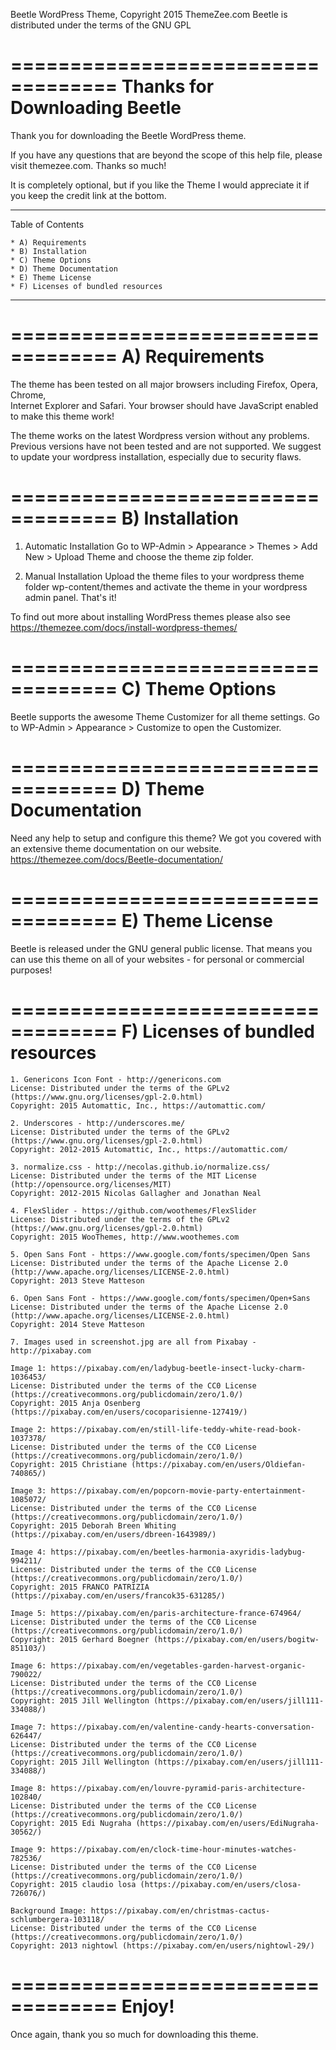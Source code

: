 Beetle WordPress Theme, Copyright 2015 ThemeZee.com
Beetle is distributed under the terms of the GNU GPL

===================================
Thanks for Downloading Beetle
===================================

Thank you for downloading the Beetle WordPress theme.

If you have any questions that are beyond the scope of this help file, 
please visit themezee.com. Thanks so much!

It is completely optional, but if you like the Theme I would appreciate it if 
you keep the credit link at the bottom.

-----------------------------------
Table of Contents

    * A) Requirements
    * B) Installation
    * C) Theme Options
    * D) Theme Documentation
    * E) Theme License
	* F) Licenses of bundled resources
-----------------------------------

===================================
A) Requirements
===================================

The theme has been tested on all major browsers including Firefox, Opera, Chrome,  
Internet Explorer and Safari. Your browser should have JavaScript enabled to make this theme work!

The theme works on the latest Wordpress version without any problems. Previous versions have not been tested
and are not supported. We suggest to update your wordpress installation, especially due to security flaws.

===================================
B) Installation
===================================

   1. Automatic Installation
      Go to WP-Admin > Appearance > Themes > Add New > Upload Theme and choose the theme zip folder.

   2. Manual Installation
      Upload the theme files to your wordpress theme folder wp-content/themes and activate the theme in
      your wordpress admin panel. That's it!

To find out more about installing WordPress themes please also see https://themezee.com/docs/install-wordpress-themes/

===================================
C) Theme Options
===================================

Beetle supports the awesome Theme Customizer for all theme settings. 
Go to WP-Admin > Appearance > Customize to open the Customizer.

===================================
D) Theme Documentation
===================================

Need any help to setup and configure this theme? We got you covered with an extensive theme documentation on our website.
https://themezee.com/docs/Beetle-documentation/

===================================
E) Theme License
===================================

Beetle is released under the GNU general public license. 
That means you can use this theme on all of your websites - for personal or commercial purposes!

===================================
F) Licenses of bundled resources
===================================

	1. Genericons Icon Font - http://genericons.com
	License: Distributed under the terms of the GPLv2 (https://www.gnu.org/licenses/gpl-2.0.html)
	Copyright: 2015 Automattic, Inc., https://automattic.com/
	
	2. Underscores - http://underscores.me/
	License: Distributed under the terms of the GPLv2 (https://www.gnu.org/licenses/gpl-2.0.html)
	Copyright: 2012-2015 Automattic, Inc., https://automattic.com/

	3. normalize.css - http://necolas.github.io/normalize.css/
	License: Distributed under the terms of the MIT License (http://opensource.org/licenses/MIT)
	Copyright: 2012-2015 Nicolas Gallagher and Jonathan Neal
	
	4. FlexSlider - https://github.com/woothemes/FlexSlider
	License: Distributed under the terms of the GPLv2 (https://www.gnu.org/licenses/gpl-2.0.html)
	Copyright: 2015 WooThemes, http://www.woothemes.com
	
	5. Open Sans Font - https://www.google.com/fonts/specimen/Open Sans
	License: Distributed under the terms of the Apache License 2.0 (http://www.apache.org/licenses/LICENSE-2.0.html)
	Copyright: 2013 Steve Matteson
	
	6. Open Sans Font - https://www.google.com/fonts/specimen/Open+Sans
	License: Distributed under the terms of the Apache License 2.0 (http://www.apache.org/licenses/LICENSE-2.0.html)
	Copyright: 2014 Steve Matteson
	
	7. Images used in screenshot.jpg are all from Pixabay - http://pixabay.com
	
	Image 1: https://pixabay.com/en/ladybug-beetle-insect-lucky-charm-1036453/
	License: Distributed under the terms of the CC0 License (https://creativecommons.org/publicdomain/zero/1.0/)
	Copyright: 2015 Anja Osenberg (https://pixabay.com/en/users/cocoparisienne-127419/)
	
	Image 2: https://pixabay.com/en/still-life-teddy-white-read-book-1037378/
	License: Distributed under the terms of the CC0 License (https://creativecommons.org/publicdomain/zero/1.0/)
	Copyright: 2015 Christiane (https://pixabay.com/en/users/Oldiefan-740865/)
	
	Image 3: https://pixabay.com/en/popcorn-movie-party-entertainment-1085072/
	License: Distributed under the terms of the CC0 License (https://creativecommons.org/publicdomain/zero/1.0/)
	Copyright: 2015 Deborah Breen Whiting (https://pixabay.com/en/users/dbreen-1643989/)
	
	Image 4: https://pixabay.com/en/beetles-harmonia-axyridis-ladybug-994211/
	License: Distributed under the terms of the CC0 License (https://creativecommons.org/publicdomain/zero/1.0/)
	Copyright: 2015 FRANCO PATRIZIA (https://pixabay.com/en/users/francok35-631285/)
	
	Image 5: https://pixabay.com/en/paris-architecture-france-674964/
	License: Distributed under the terms of the CC0 License (https://creativecommons.org/publicdomain/zero/1.0/)
	Copyright: 2015 Gerhard Boegner (https://pixabay.com/en/users/bogitw-851103/)
	
	Image 6: https://pixabay.com/en/vegetables-garden-harvest-organic-790022/
	License: Distributed under the terms of the CC0 License (https://creativecommons.org/publicdomain/zero/1.0/)
	Copyright: 2015 Jill Wellington (https://pixabay.com/en/users/jill111-334088/)
	
	Image 7: https://pixabay.com/en/valentine-candy-hearts-conversation-626447/
	License: Distributed under the terms of the CC0 License (https://creativecommons.org/publicdomain/zero/1.0/)
	Copyright: 2015 Jill Wellington (https://pixabay.com/en/users/jill111-334088/)
	
	Image 8: https://pixabay.com/en/louvre-pyramid-paris-architecture-102840/
	License: Distributed under the terms of the CC0 License (https://creativecommons.org/publicdomain/zero/1.0/)
	Copyright: 2015 Edi Nugraha (https://pixabay.com/en/users/EdiNugraha-30562/)
	
	Image 9: https://pixabay.com/en/clock-time-hour-minutes-watches-782536/
	License: Distributed under the terms of the CC0 License (https://creativecommons.org/publicdomain/zero/1.0/)
	Copyright: 2015 claudio losa (https://pixabay.com/en/users/closa-726076/)
	
	Background Image: https://pixabay.com/en/christmas-cactus-schlumbergera-103118/
	License: Distributed under the terms of the CC0 License (https://creativecommons.org/publicdomain/zero/1.0/)
	Copyright: 2013 nightowl (https://pixabay.com/en/users/nightowl-29/)

===================================
Enjoy!
===================================

Once again, thank you so much for downloading this theme. 